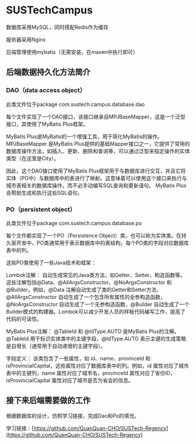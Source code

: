 # SUSTechCampus

数据库采用MySQL，同时搭配Redis作为缓存

服务器采用Nginx

后端管理使用mybatis（无需安装，在maven中执行即可）


## 后端数据持久化方法简介
### DAO（data access object）
此类文件位于package com.sustech.campus.database.dao

每个文件实现了一个DAO接口，该接口继承自MPJBaseMapper<City>，这是一个泛型接口，其使用了MyBatis Plus框架。

MyBatis Plus是MyBatis的一个增强工具，用于简化MyBatis的操作。MPJBaseMapper 是MyBatis Plus提供的基础Mapper接口之一，它提供了常用的数据库操作方法，如插入、更新、删除和查询等，可以通过泛型来指定操作的实体类型（在这里是City）。

因此，这个DAO接口使用了MyBatis Plus框架用于与数据库进行交互，并且它将实体（PO中）与数据库中的表进行了映射。这意味着可以使用这个接口来执行与城市表相关的数据库操作，而不必手动编写SQL查询和更新语句。 MyBatis Plus会帮助生成和执行这些SQL语句。

### PO（persistent object）

此类文件位于package com.sustech.campus.database.po

每个文件都实现了一个PO（Persistence Object）类，也可以称为实体类。在持久层开发中，PO类通常用于表示数据库中的表结构，每个PO类的字段对应数据库表中的列。

这些PO类使用了一些Java技术和框架：

Lombok注解： 自动生成常见的Java类方法，如Getter、Setter、构造函数等。这些注解包括@Data、@AllArgsConstructor、@NoArgsConstructor 和 @Builder。例如，@Data 注解自动生成了类的Getter和Setter方法，@AllArgsConstructor 自动生成了一个包含所有属性的全参构造函数，@NoArgsConstructor 自动生成了一个无参构造函数，@Builder 自动生成了一个Builder模式的构建器。Lombok可以减少开发人员的样板代码编写工作，提高了代码的可读性。

MyBatis Plus注解： @TableId 和 @IdType.AUTO 是MyBatis Plus的注解。@TableId 用于标识实体类中的主键字段，@IdType.AUTO 表示主键的生成策略是自增长（通常用于自动递增的主键字段）。

字段定义： 该类包含了一些属性，如 id、name、provinceId 和 isProvincialCapital，这些属性对应了数据库表中的列。例如，id 属性对应了城市表中的主键列，name 属性对应了城市名，provinceId 属性对应了省份ID，isProvincialCapital 属性对应了城市是否为省会的信息。

## 接下来后端需要做的工作

根据数据库的设计，仿照学习链接，完成Dao和Po的填充。

学习链接：[https://github.com/QuanQuan-CHO/SUSTech-Regency](https://github.com/QuanQuan-CHO/SUSTech-Regency)
